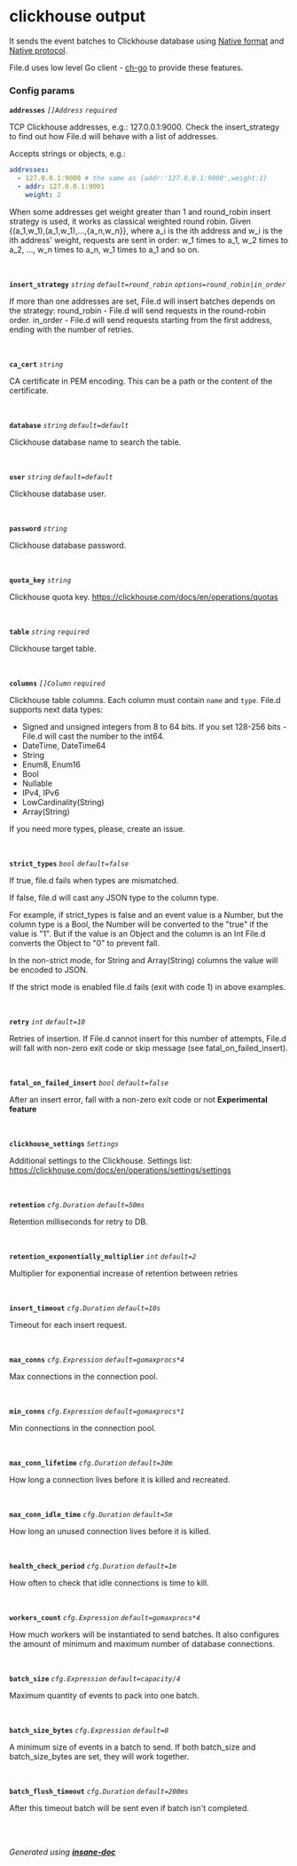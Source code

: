 # clickhouse output
It sends the event batches to Clickhouse database using
[Native format](https://clickhouse.com/docs/en/interfaces/formats/#native) and
[Native protocol](https://clickhouse.com/docs/en/interfaces/tcp/).

File.d uses low level Go client - [ch-go](https://github.com/ClickHouse/ch-go) to provide these features.

### Config params
**`addresses`** *`[]Address`* *`required`* 

TCP Clickhouse addresses, e.g.: 127.0.0.1:9000.
Check the insert_strategy to find out how File.d will behave with a list of addresses.

Accepts strings or objects, e.g.:
```yaml
addresses:
  - 127.0.0.1:9000 # the same as {addr:'127.0.0.1:9000',weight:1}
  - addr: 127.0.0.1:9001
    weight: 2
```

When some addresses get weight greater than 1 and round_robin insert strategy is used,
it works as classical weighted round robin. Given {(a_1,w_1),(a_1,w_1),...,{a_n,w_n}},
where a_i is the ith address and w_i is the ith address' weight, requests are sent in order:
w_1 times to a_1, w_2 times to a_2, ..., w_n times to a_n, w_1 times to a_1 and so on.

<br>

**`insert_strategy`** *`string`* *`default=round_robin`* *`options=round_robin|in_order`* 

If more than one addresses are set, File.d will insert batches depends on the strategy:
round_robin - File.d will send requests in the round-robin order.
in_order - File.d will send requests starting from the first address, ending with the number of retries.

<br>

**`ca_cert`** *`string`* 

CA certificate in PEM encoding. This can be a path or the content of the certificate.

<br>

**`database`** *`string`* *`default=default`* 

Clickhouse database name to search the table.

<br>

**`user`** *`string`* *`default=default`* 

Clickhouse database user.

<br>

**`password`** *`string`* 

Clickhouse database password.

<br>

**`quota_key`** *`string`* 

Clickhouse quota key.
https://clickhouse.com/docs/en/operations/quotas

<br>

**`table`** *`string`* *`required`* 

Clickhouse target table.

<br>

**`columns`** *`[]Column`* *`required`* 

Clickhouse table columns. Each column must contain `name` and `type`.
File.d supports next data types:
* Signed and unsigned integers from 8 to 64 bits.
If you set 128-256 bits - File.d will cast the number to the int64.
* DateTime, DateTime64
* String
* Enum8, Enum16
* Bool
* Nullable
* IPv4, IPv6
* LowCardinality(String)
* Array(String)

If you need more types, please, create an issue.

<br>

**`strict_types`** *`bool`* *`default=false`* 

If true, file.d fails when types are mismatched.

If false, file.d will cast any JSON type to the column type.

For example, if strict_types is false and an event value is a Number,
but the column type is a Bool, the Number will be converted to the "true"
if the value is "1".
But if the value is an Object and the column is an Int
File.d converts the Object to "0" to prevent fall.

In the non-strict mode, for String and Array(String) columns the value will be encoded to JSON.

If the strict mode is enabled file.d fails (exit with code 1) in above examples.

<br>

**`retry`** *`int`* *`default=10`* 

Retries of insertion. If File.d cannot insert for this number of attempts,
File.d will fall with non-zero exit code or skip message (see fatal_on_failed_insert).

<br>

**`fatal_on_failed_insert`** *`bool`* *`default=false`* 

After an insert error, fall with a non-zero exit code or not
**Experimental feature**

<br>

**`clickhouse_settings`** *`Settings`* 

Additional settings to the Clickhouse.
Settings list: https://clickhouse.com/docs/en/operations/settings/settings

<br>

**`retention`** *`cfg.Duration`* *`default=50ms`* 

Retention milliseconds for retry to DB.

<br>

**`retention_exponentially_multiplier`** *`int`* *`default=2`* 

Multiplier for exponential increase of retention between retries

<br>

**`insert_timeout`** *`cfg.Duration`* *`default=10s`* 

Timeout for each insert request.

<br>

**`max_conns`** *`cfg.Expression`* *`default=gomaxprocs*4`* 

Max connections in the connection pool.

<br>

**`min_conns`** *`cfg.Expression`* *`default=gomaxprocs*1`* 

Min connections in the connection pool.

<br>

**`max_conn_lifetime`** *`cfg.Duration`* *`default=30m`* 

How long a connection lives before it is killed and recreated.

<br>

**`max_conn_idle_time`** *`cfg.Duration`* *`default=5m`* 

How long an unused connection lives before it is killed.

<br>

**`health_check_period`** *`cfg.Duration`* *`default=1m`* 

How often to check that idle connections is time to kill.

<br>

**`workers_count`** *`cfg.Expression`* *`default=gomaxprocs*4`* 

How much workers will be instantiated to send batches.
It also configures the amount of minimum and maximum number of database connections.

<br>

**`batch_size`** *`cfg.Expression`* *`default=capacity/4`* 

Maximum quantity of events to pack into one batch.

<br>

**`batch_size_bytes`** *`cfg.Expression`* *`default=0`* 

A minimum size of events in a batch to send.
If both batch_size and batch_size_bytes are set, they will work together.

<br>

**`batch_flush_timeout`** *`cfg.Duration`* *`default=200ms`* 

After this timeout batch will be sent even if batch isn't completed.

<br>


<br>*Generated using [__insane-doc__](https://github.com/vitkovskii/insane-doc)*